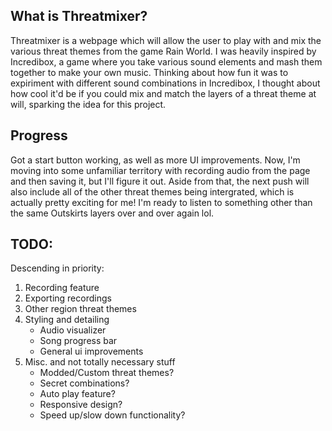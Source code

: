 ## What is Threatmixer?

Threatmixer is a webpage which will allow the user to play with and mix the various threat themes from the game Rain World. I was heavily inspired by Incredibox, a game where you take various sound elements and mash them together to make your own music. Thinking about how fun it was to expiriment with different sound combinations in Incredibox, I thought about how cool it'd be if you could mix and match the layers of a threat theme at will, sparking the idea for this project.

## Progress

Got a start button working, as well as more UI improvements. Now, I'm moving into some unfamiliar territory with recording audio from the page and then saving it, but I'll figure it out. Aside from that, the next push will also include all of the other threat themes being intergrated, which is actually pretty exciting for me! I'm ready to listen to something other than the same Outskirts layers over and over again lol.

## TODO:

Descending in priority:

1. Recording feature
2. Exporting recordings
3. Other region threat themes
4. Styling and detailing
    - Audio visualizer
    - Song progress bar
    - General ui improvements
5. Misc. and not totally necessary stuff
    - Modded/Custom threat themes?
    - Secret combinations?
    - Auto play feature?
    - Responsive design?
    - Speed up/slow down functionality?
